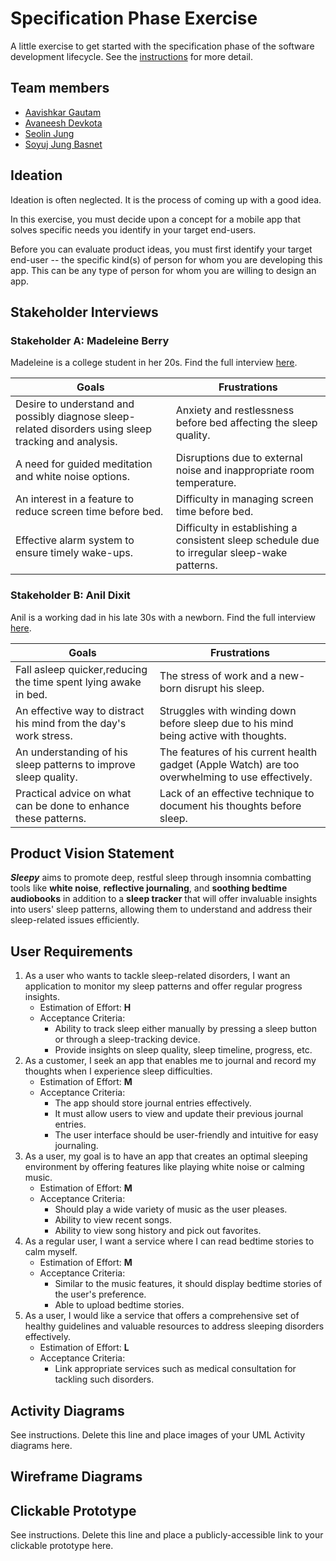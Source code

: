 # Specification Phase Exercise

A little exercise to get started with the specification phase of the software development lifecycle. See the [instructions](instructions.md) for more detail.

## Team members

* [Aavishkar Gautam](https://github.com/aavishkar6)
* [Avaneesh Devkota](https://github.com/avaneeshdevkota)
* [Seolin Jung](https://github.com/seolinjung)
* [Soyuj Jung Basnet](https://github.com/basnetsoyuj)

## Ideation

Ideation is often neglected. It is the process of coming up with a good idea.

In this exercise, you must decide upon a concept for a mobile app that solves specific needs you identify in your target end-users.

Before you can evaluate product ideas, you must first identify your target end-user -- the specific kind(s) of person for whom you are developing this app. This can be any type of person for whom you are willing to design an app.
## Stakeholder Interviews

### Stakeholder A: Madeleine Berry

Madeleine is a college student in her 20s. Find the full interview [here](./interviews/berry.md).

| Goals                                                                                                 | Frustrations                                                                                 |
|-------------------------------------------------------------------------------------------------------|----------------------------------------------------------------------------------------------|
| Desire to understand and possibly diagnose sleep-related disorders using sleep tracking and analysis. | Anxiety and restlessness before bed affecting the sleep quality.                             |
| A need for guided meditation and white noise options.                                                 | Disruptions due to external noise and inappropriate room temperature.                        |
| An interest in a feature to reduce screen time before bed.                                            | Difficulty in managing screen time before bed.                                               |
| Effective alarm system to ensure timely wake-ups.                                                     | Difficulty in establishing a consistent sleep schedule due to irregular sleep-wake patterns. |

### Stakeholder B: Anil Dixit

Anil is a working dad in his late 30s with a newborn. Find the full interview [here](./interviews/dixit.md).

| Goals                                                             | Frustrations                                                                                     |
|-------------------------------------------------------------------|--------------------------------------------------------------------------------------------------|
| Fall asleep quicker,reducing the time spent lying awake in bed.   | The stress of work and a new-born disrupt his sleep.                                             |
| An effective way to distract his mind from the day's work stress. | Struggles with winding down before sleep due to his mind being active with thoughts.             |
| An understanding of his sleep patterns to improve sleep quality.  | The features of his current health gadget (Apple Watch) are too overwhelming to use effectively. |
| Practical advice on what can be done to enhance these patterns.   | Lack of an effective technique to document his thoughts before sleep.                            |

## Product Vision Statement

***Sleepy*** aims to promote deep, restful sleep through insomnia combatting tools like **white noise**, **reflective journaling**, and **soothing bedtime audiobooks** in addition to a **sleep tracker** that will offer invaluable insights into users' sleep patterns, allowing them to understand and address their sleep-related issues efficiently.

## User Requirements

1. As a user who wants to tackle sleep-related disorders, I want an application to monitor my sleep patterns and offer regular progress insights.
   - Estimation of Effort: **H**
   - Acceptance Criteria:
       - Ability to track sleep either manually by pressing a sleep button or through a sleep-tracking device.
       - Provide insights on sleep quality, sleep timeline, progress, etc.
2. As a customer, I seek an app that enables me to journal and record my thoughts when I experience sleep difficulties.
   - Estimation of Effort: **M**
   - Acceptance Criteria:
      - The app should store journal entries effectively.
      - It must allow users to view and update their previous journal entries.
      - The user interface should be user-friendly and intuitive for easy journaling.
3. As a user, my goal is to have an app that creates an optimal sleeping environment by offering features like playing white noise or calming music.
   - Estimation of Effort: **M**
   - Acceptance Criteria:
      - Should play a wide variety of music as the user pleases.
      - Ability to view recent songs.
      - Ability to view song history and pick out favorites.
4. As a regular user, I want a service where I can read bedtime stories to calm myself.
   - Estimation of Effort: **M**
   - Acceptance Criteria:
       - Similar to the music features, it should display bedtime stories of the user's preference.
       - Able to upload bedtime stories.
5. As a user, I would like a service that offers a comprehensive set of healthy guidelines and valuable resources to address sleeping disorders effectively.
   - Estimation of Effort: **L**
   - Acceptance Criteria:
      - Link appropriate services such as medical consultation for tackling such disorders.
## Activity Diagrams

See instructions. Delete this line and place images of your UML Activity diagrams here.

## Wireframe Diagrams

## Clickable Prototype

See instructions. Delete this line and place a publicly-accessible link to your clickable prototype here.
